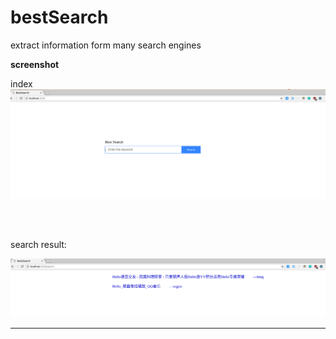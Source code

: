 # bestSearch
extract information form many search engines

**screenshot** 
<br />


index
![index](https://raw.githubusercontent.com/QingNeng/bestSearch/master/screenshot/index.png)

<br />
<br />

search result:

![search](https://raw.githubusercontent.com/QingNeng/bestSearch/master/screenshot/search.png)

---